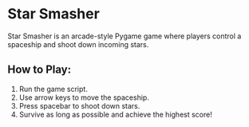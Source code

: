 # Star Smasher

Star Smasher is an arcade-style Pygame game where players control a spaceship and shoot down incoming stars.

## How to Play:

1. Run the game script.
2. Use arrow keys to move the spaceship.
3. Press spacebar to shoot down stars.
4. Survive as long as possible and achieve the highest score!
